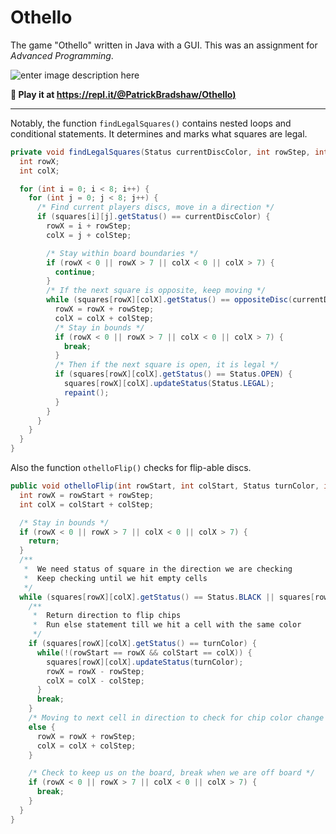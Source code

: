 # Othello

The game "Othello" written in Java with a GUI. This was an assignment for _Advanced Programming_.

![enter image description here](https://i.ibb.co/JkLSfTY/Capture.jpg)

**:game_die: Play it at [https://repl.it/@PatrickBradshaw/Othello)](https://repl.it/@PatrickBradshaw/Othello)**

---

Notably, the function `findLegalSquares()` contains nested loops and conditional statements. It determines and marks what squares are legal.

```java
private void findLegalSquares(Status currentDiscColor, int rowStep, int colStep) {
  int rowX;
  int colX;

  for (int i = 0; i < 8; i++) {
    for (int j = 0; j < 8; j++) {
      /* Find current players discs, move in a direction */
      if (squares[i][j].getStatus() == currentDiscColor) {
        rowX = i + rowStep;
        colX = j + colStep;

        /* Stay within board boundaries */
        if (rowX < 0 || rowX > 7 || colX < 0 || colX > 7) {
          continue;
        }
        /* If the next square is opposite, keep moving */
        while (squares[rowX][colX].getStatus() == oppositeDisc(currentDiscColor)) {
          rowX = rowX + rowStep;
          colX = colX + colStep;
          /* Stay in bounds */
          if (rowX < 0 || rowX > 7 || colX < 0 || colX > 7) {
            break;
          }
          /* Then if the next square is open, it is legal */
          if (squares[rowX][colX].getStatus() == Status.OPEN) {
            squares[rowX][colX].updateStatus(Status.LEGAL);
            repaint();
          }
        }
      }
    }
  }
}
```

Also the function `othelloFlip()` checks for flip-able discs.

```java
public void othelloFlip(int rowStart, int colStart, Status turnColor, int rowStep, int colStep) {
  int rowX = rowStart + rowStep;
  int colX = colStart + colStep;

  /* Stay in bounds */
  if (rowX < 0 || rowX > 7 || colX < 0 || colX > 7) {
    return;
  }
  /**
   *  We need status of square in the direction we are checking
   *  Keep checking until we hit empty cells
   */
  while (squares[rowX][colX].getStatus() == Status.BLACK || squares[rowX][colX].getStatus() == Status.WHITE) {
    /**
     *  Return direction to flip chips
     *  Run else statement till we hit a cell with the same color
     */
    if (squares[rowX][colX].getStatus() == turnColor) {
      while(!(rowStart == rowX && colStart == colX)) {
        squares[rowX][colX].updateStatus(turnColor);
        rowX = rowX - rowStep;
        colX = colX - colStep;
      }
      break;
    }
    /* Moving to next cell in direction to check for chip color change */
    else {
      rowX = rowX + rowStep;
      colX = colX + colStep;
    }

    /* Check to keep us on the board, break when we are off board */
    if (rowX < 0 || rowX > 7 || colX < 0 || colX > 7) {
      break;
    }
  }
}
```
